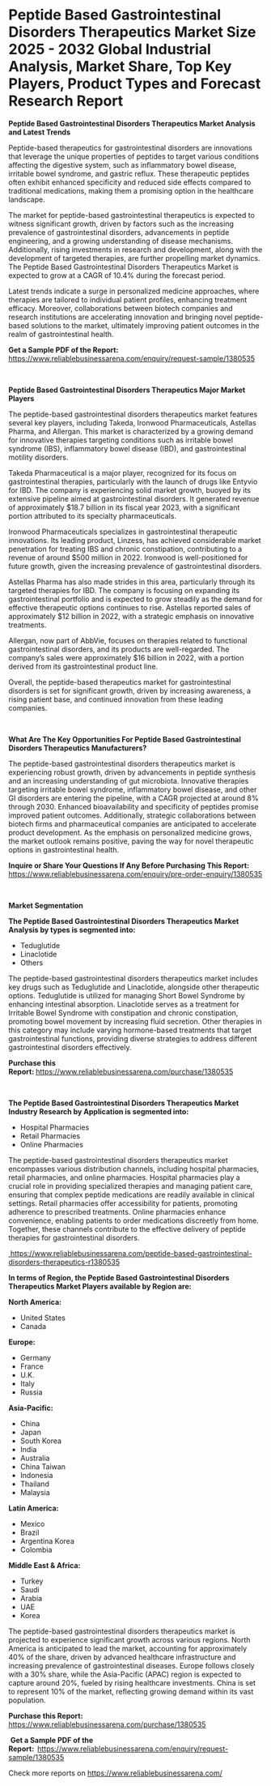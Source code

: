 <p><h1>Peptide Based Gastrointestinal Disorders Therapeutics Market Size 2025 - 2032 Global Industrial Analysis, Market Share, Top Key Players, Product Types and Forecast Research Report</h1></p><p><strong>Peptide Based Gastrointestinal Disorders Therapeutics Market Analysis and Latest Trends</strong></p>
<p><p>Peptide-based therapeutics for gastrointestinal disorders are innovations that leverage the unique properties of peptides to target various conditions affecting the digestive system, such as inflammatory bowel disease, irritable bowel syndrome, and gastric reflux. These therapeutic peptides often exhibit enhanced specificity and reduced side effects compared to traditional medications, making them a promising option in the healthcare landscape.</p><p>The market for peptide-based gastrointestinal therapeutics is expected to witness significant growth, driven by factors such as the increasing prevalence of gastrointestinal disorders, advancements in peptide engineering, and a growing understanding of disease mechanisms. Additionally, rising investments in research and development, along with the development of targeted therapies, are further propelling market dynamics. The Peptide Based Gastrointestinal Disorders Therapeutics Market is expected to grow at a CAGR of 10.4% during the forecast period. </p><p>Latest trends indicate a surge in personalized medicine approaches, where therapies are tailored to individual patient profiles, enhancing treatment efficacy. Moreover, collaborations between biotech companies and research institutions are accelerating innovation and bringing novel peptide-based solutions to the market, ultimately improving patient outcomes in the realm of gastrointestinal health.</p></p>
<p><strong>Get a Sample PDF of the Report:&nbsp;</strong> <a href="https://www.reliablebusinessarena.com/enquiry/request-sample/1380535?utm_campaign=1905&utm_medium=2&utm_source=Github&utm_content=ia&utm_term=03032025&utm_id=peptide-based-gastrointestinal-disorders-therapeutics">https://www.reliablebusinessarena.com/enquiry/request-sample/1380535</a></p>
<p>&nbsp;</p>
<p><strong>Peptide Based Gastrointestinal Disorders Therapeutics Major Market Players</strong></p>
<p><p>The peptide-based gastrointestinal disorders therapeutics market features several key players, including Takeda, Ironwood Pharmaceuticals, Astellas Pharma, and Allergan. This market is characterized by a growing demand for innovative therapies targeting conditions such as irritable bowel syndrome (IBS), inflammatory bowel disease (IBD), and gastrointestinal motility disorders.</p><p>Takeda Pharmaceutical is a major player, recognized for its focus on gastrointestinal therapies, particularly with the launch of drugs like Entyvio for IBD. The company is experiencing solid market growth, buoyed by its extensive pipeline aimed at gastrointestinal disorders. It generated revenue of approximately $18.7 billion in its fiscal year 2023, with a significant portion attributed to its specialty pharmaceuticals.</p><p>Ironwood Pharmaceuticals specializes in gastrointestinal therapeutic innovations. Its leading product, Linzess, has achieved considerable market penetration for treating IBS and chronic constipation, contributing to a revenue of around $500 million in 2022. Ironwood is well-positioned for future growth, given the increasing prevalence of gastrointestinal disorders.</p><p>Astellas Pharma has also made strides in this area, particularly through its targeted therapies for IBD. The company is focusing on expanding its gastrointestinal portfolio and is expected to grow steadily as the demand for effective therapeutic options continues to rise. Astellas reported sales of approximately $12 billion in 2022, with a strategic emphasis on innovative treatments.</p><p>Allergan, now part of AbbVie, focuses on therapies related to functional gastrointestinal disorders, and its products are well-regarded. The company’s sales were approximately $16 billion in 2022, with a portion derived from its gastrointestinal product line.</p><p>Overall, the peptide-based therapeutics market for gastrointestinal disorders is set for significant growth, driven by increasing awareness, a rising patient base, and continued innovation from these leading companies.</p></p>
<p>&nbsp;</p>
<p><strong>What Are The Key Opportunities For Peptide Based Gastrointestinal Disorders Therapeutics Manufacturers?</strong></p>
<p><p>The peptide-based gastrointestinal disorders therapeutics market is experiencing robust growth, driven by advancements in peptide synthesis and an increasing understanding of gut microbiota. Innovative therapies targeting irritable bowel syndrome, inflammatory bowel disease, and other GI disorders are entering the pipeline, with a CAGR projected at around 8% through 2030. Enhanced bioavailability and specificity of peptides promise improved patient outcomes. Additionally, strategic collaborations between biotech firms and pharmaceutical companies are anticipated to accelerate product development. As the emphasis on personalized medicine grows, the market outlook remains positive, paving the way for novel therapeutic options in gastrointestinal health.</p></p>
<p><strong>Inquire or Share Your Questions If Any Before Purchasing This Report:</strong> <a href="https://www.reliablebusinessarena.com/enquiry/pre-order-enquiry/1380535?utm_campaign=1905&utm_medium=2&utm_source=Github&utm_content=ia&utm_term=03032025&utm_id=peptide-based-gastrointestinal-disorders-therapeutics">https://www.reliablebusinessarena.com/enquiry/pre-order-enquiry/1380535</a></p>
<p>&nbsp;</p>
<p><strong>Market Segmentation</strong></p>
<p><strong>The Peptide Based Gastrointestinal Disorders Therapeutics Market Analysis by types is segmented into:</strong></p>
<p><ul><li>Teduglutide</li><li>Linaclotide</li><li>Others</li></ul></p>
<p><p>The peptide-based gastrointestinal disorders therapeutics market includes key drugs such as Teduglutide and Linaclotide, alongside other therapeutic options. Teduglutide is utilized for managing Short Bowel Syndrome by enhancing intestinal absorption. Linaclotide serves as a treatment for Irritable Bowel Syndrome with constipation and chronic constipation, promoting bowel movement by increasing fluid secretion. Other therapies in this category may include varying hormone-based treatments that target gastrointestinal functions, providing diverse strategies to address different gastrointestinal disorders effectively.</p></p>
<p><strong>Purchase this Report:&nbsp;</strong><a href="https://www.reliablebusinessarena.com/purchase/1380535?utm_campaign=1905&utm_medium=2&utm_source=Github&utm_content=ia&utm_term=03032025&utm_id=peptide-based-gastrointestinal-disorders-therapeutics">https://www.reliablebusinessarena.com/purchase/1380535</a></p>
<p>&nbsp;</p>
<p><strong>The Peptide Based Gastrointestinal Disorders Therapeutics Market Industry Research by Application is segmented into:</strong></p>
<p><ul><li>Hospital Pharmacies</li><li>Retail Pharmacies</li><li>Online Pharmacies</li></ul></p>
<p><p>The peptide-based gastrointestinal disorders therapeutics market encompasses various distribution channels, including hospital pharmacies, retail pharmacies, and online pharmacies. Hospital pharmacies play a crucial role in providing specialized therapies and managing patient care, ensuring that complex peptide medications are readily available in clinical settings. Retail pharmacies offer accessibility for patients, promoting adherence to prescribed treatments. Online pharmacies enhance convenience, enabling patients to order medications discreetly from home. Together, these channels contribute to the effective delivery of peptide therapies for gastrointestinal disorders.</p></p>
<p><a href="https://www.reliablebusinessarena.com/peptide-based-gastrointestinal-disorders-therapeutics-r1380535?utm_campaign=1905&utm_medium=2&utm_source=Github&utm_content=ia&utm_term=03032025&utm_id=peptide-based-gastrointestinal-disorders-therapeutics">&nbsp;https://www.reliablebusinessarena.com/peptide-based-gastrointestinal-disorders-therapeutics-r1380535</a></p>
<p><strong>In terms of Region, the Peptide Based Gastrointestinal Disorders Therapeutics Market Players available by Region are:</strong></p>
<p>
    <p> <strong> North America: </strong>
        <ul>
            <li>United States</li>
            <li>Canada</li>
        </ul>
        </p> 
    <p> <strong> Europe: </strong>
        <ul>
            <li>Germany</li>
            <li>France</li>
            <li>U.K.</li>
            <li>Italy</li>
            <li>Russia</li>
        </ul>
        </p> 
    <p> <strong> Asia-Pacific: </strong>
        <ul>
            <li>China</li>
            <li>Japan</li>
            <li>South Korea</li>
            <li>India</li>
            <li>Australia</li>
            <li>China Taiwan</li>
            <li>Indonesia</li>
            <li>Thailand</li>
            <li>Malaysia</li>
        </ul>
        </p> 
    <p> <strong> Latin America: </strong>
        <ul>
            <li>Mexico</li>
            <li>Brazil</li>
            <li>Argentina Korea</li>
            <li>Colombia</li>
        </ul>
        </p> 
    <p> <strong> Middle East & Africa: </strong>
        <ul>
            <li>Turkey</li>
            <li>Saudi</li>
            <li>Arabia</li>
            <li>UAE</li>
            <li>Korea</li>
        </ul>
    </p>
    </p>
<p><p>The peptide-based gastrointestinal disorders therapeutics market is projected to experience significant growth across various regions. North America is anticipated to lead the market, accounting for approximately 40% of the share, driven by advanced healthcare infrastructure and increasing prevalence of gastrointestinal diseases. Europe follows closely with a 30% share, while the Asia-Pacific (APAC) region is expected to capture around 20%, fueled by rising healthcare investments. China is set to represent 10% of the market, reflecting growing demand within its vast population.</p></p>
<p><strong>Purchase this Report: </strong><a href="https://www.reliablebusinessarena.com/purchase/1380535?utm_campaign=1905&utm_medium=2&utm_source=Github&utm_content=ia&utm_term=03032025&utm_id=peptide-based-gastrointestinal-disorders-therapeutics">https://www.reliablebusinessarena.com/purchase/1380535</a></p>
<p>&nbsp;<strong>Get a Sample PDF of the Report:&nbsp;&nbsp;</strong><a href="https://www.reliablebusinessarena.com/enquiry/request-sample/1380535?utm_campaign=1905&utm_medium=2&utm_source=Github&utm_content=ia&utm_term=03032025&utm_id=peptide-based-gastrointestinal-disorders-therapeutics">https://www.reliablebusinessarena.com/enquiry/request-sample/1380535</a></p>
<p><strong></strong></p>
<p>Check more reports on <a href="https://www.reliablebusinessarena.com/?utm_campaign=1905&utm_medium=2&utm_source=Github&utm_content=ia&utm_term=03032025&utm_id=peptide-based-gastrointestinal-disorders-therapeutics">https://www.reliablebusinessarena.com/</a></p>